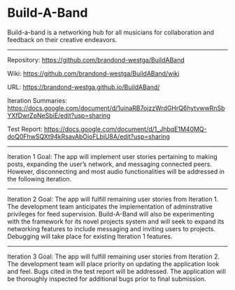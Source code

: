# Build-A-Band
Build-a-band is a networking hub for all musicians for 
collaboration and feedback on their creative endeavors.
***
Repository: https://github.com/brandond-westga/BuildABand

Wiki: https://github.com/brandond-westga/BuildABand/wiki

URL: https://brandond-westga.github.io/BuildABand/

Iteration Summaries: https://docs.google.com/document/d/1uinaRB7ojzzWrdGHrQ6hytvwwRnSbYXfDwrZpNeSbiE/edit?usp=sharing

Test Report: https://docs.google.com/document/d/1_JhbqE1M40MQ-doQ0FhwSQXt94kRsavAbOioFLbjU8A/edit?usp=sharing
***
Iteration 1 Goal:
The app will implement user stories pertaining to making posts, 
expanding the user’s network, and messaging connected peers. 
However, disconnecting and most audio functionalities will 
be addressed in the following iteration.

***
Iteration 2 Goal: 
The app will fulfill remaining user stories from Iteration 1.
The development team anticipates the implementation of 
adminstrative privileges for feed supervision. Build-A-Band
will also be experimenting with the framework for its novel
projects system and will seek to expand its networking features
to include messaging and inviting users to projects.
Debugging will take place for existing Iteration 1 features.

***
Iteration 3 Goal: 
The app will fulfill remaining user stories from Iteration 2. 
The development team will place priority on updating
the application look and feel. Bugs cited in the test 
report will be addressed. The application will be 
thoroughly inspected for additional bugs prior to final submission.
